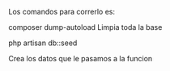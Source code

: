 Los comandos para correrlo es: 

composer dump-autoload
Limpia toda la base 

php artisan db::seed

Crea los datos que le pasamos a la funcion
